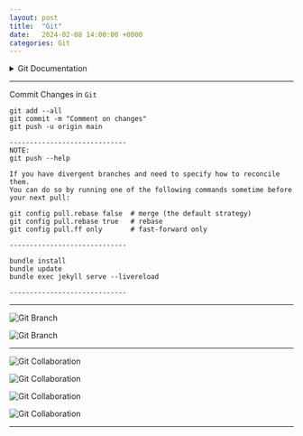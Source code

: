 ```yaml
---
layout: post
title:  "Git"
date:   2024-02-08 14:00:00 +0000
categories: Git
---
```



<Details>
<Summary>Git Documentation</Summary>
[Link:](https://git-scm.com/docs/gittutorial "Link")

https://git-scm.com/docs/gittutorial
</Details>



---
Commit Changes in `Git`
```
git add --all
git commit -m "Comment on changes"
git push -u origin main

-----------------------------
NOTE:
git push --help

If you have divergent branches and need to specify how to reconcile them.
You can do so by running one of the following commands sometime before your next pull:

git config pull.rebase false  # merge (the default strategy)
git config pull.rebase true   # rebase
git config pull.ff only       # fast-forward only

-----------------------------

bundle install
bundle update
bundle exec jekyll serve --livereload

-----------------------------
```


---
![Git Branch]({{site.baseurl}}/assets/img/git-branch01.png)

![Git Branch]({{site.baseurl}}/assets/img/git-branch02.png)

---

![Git Collaboration]({{site.baseurl}}/assets/img/git-Collaboration01.png)

![Git Collaboration]({{site.baseurl}}/assets/img/git-Collaboration02.png)

![Git Collaboration]({{site.baseurl}}/assets/img/git-Collaboration03.png)

![Git Collaboration]({{site.baseurl}}/assets/img/git-Collaboration04.png)

---